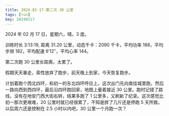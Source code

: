 ```yaml
---
title: 2024-02-17-第二次 30 公里
tags: [run]
key: 20240217
---
```


2024 年 02 月 17 日，星期六，晴，3 度。

训练时长 3:13:19, 距离 31.20 公里，动态千卡：2090 千卡，平均功率 188，平均步频 182，平均配速 6&prime;12&prime;&prime;，平均心率 144。

第二次跑 30 公里长距离，太累了。

<!--more-->

假期天天暴走，索性放弃了跑步，前天晚上到家，今天恢复跑步。

计划着跑个西北四环，和初一的东北四环呼应上，这次出门先向南往城里跑，然后一路向西到西四环，最后沿四环跑回家，地图上量着接近 30 公里。跑时记错了路线，没有在地安门西大街右转，结果多跑了 1 公里多，又刷新了纪录。这次感觉比初一那次更艰难，20 公里时就已经很累了，不知是胖了几斤还是停跑 5 天所致。以后周六还是控制在 2.5 小时以内吧，30 公里一个月跑一次？

<div class="strava-embed-placeholder" data-embed-type="activity" data-embed-id="10776340328" data-style="standard"></div><script src="https://strava-embeds.com/embed.js"></script>
